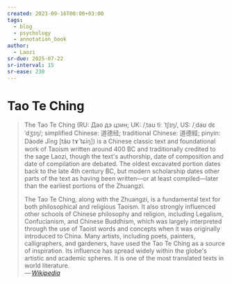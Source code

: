 ```yaml
---
created: 2023-09-16T00:00+03:00
tags:
  - blog
  - psychology
  - annotation_book
author:
  - Laozi
sr-due: 2025-07-22
sr-interval: 15
sr-ease: 230
---
```


# Tao Te Ching

> The Tao Te Ching (RU: Дао дэ цзин; UK: /ˌtaʊ tiː ˈtʃɪŋ/, US: /ˌdaʊ dɛ ˈdʒɪŋ/;
> simplified Chinese: 道德经; traditional Chinese: 道德經; pinyin: Dàodé Jīng
> [tâʊ tɤ̌ tɕíŋ]) is a Chinese classic text and foundational work of Taoism
> written around 400 BC and traditionally credited to the sage Laozi, though the
> text's authorship, date of composition and date of compilation are debated.
> The oldest excavated portion dates back to the late 4th century BC, but modern
> scholarship dates other parts of the text as having been written—or at least
> compiled—later than the earliest portions of the Zhuangzi.
>
> The Tao Te Ching, along with the Zhuangzi, is a fundamental text for both
> philosophical and religious Taoism. It also strongly influenced other schools
> of Chinese philosophy and religion, including Legalism, Confucianism, and
> Chinese Buddhism, which was largely interpreted through the use of Taoist
> words and concepts when it was originally introduced to China. Many artists,
> including poets, painters, calligraphers, and gardeners, have used the Tao Te
> Ching as a source of inspiration. Its influence has spread widely within the
> globe's artistic and academic spheres. It is one of the most translated texts
> in world literature.\
> — <cite>[Wikipedia](https://en.wikipedia.org/wiki/Tao_Te_Ching)</cite>
